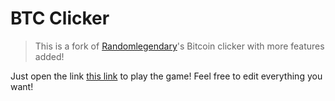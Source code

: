 # BTC Clicker
> This is a fork of [Randomlegendary](https://github.com/randomlegendary/BTC_Clicker)'s Bitcoin clicker with more features added!


Just open the link [this link](https://randomlegendary.github.io/BTC_Clicker/) to play the game!
Feel free to edit everything you want!
